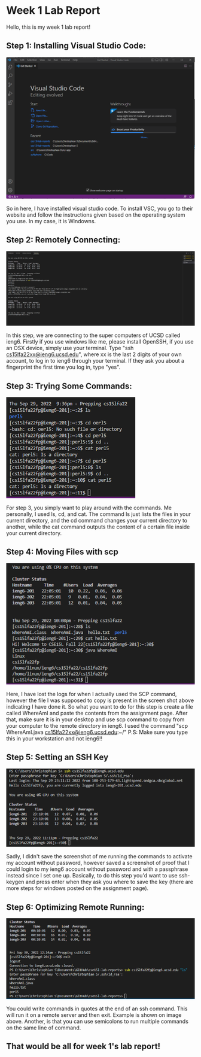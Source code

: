 # **Week 1 Lab Report**
Hello, this is my week 1 lab report!

## Step 1: Installing Visual Studio Code:
![Image](VsCode%20setup-%20Christophian.png)

So in here, I have installed visual studio code. To install VSC, you go to their website and follow the instructions given based on the operating system you use. In my case, it is Windowns.

## Step 2: Remotely Connecting:
![Image](ssh%20cs15l.png)

In this step, we are connecting to the super computers of UCSD called ieng6. Firstly if you use windows like me, please install OpenSSH, if you use an OSX device, simply use your terminal. Type "ssh cs15lfa22xx@ieng6.ucsd.edu", where xx is the last 2 digits of your own account, to log in to ieng6 through your terminal. If they ask you about a fingerprint the first time you log in, type "yes".

## Step 3: Trying Some Commands: 
![Image](cse15l%203.png)

For step 3, you simply want to play around with the commands. Me personally, I used ls, cd, and cat. The command ls just lists the files in your current directory, and the cd command changes your current directory to another, while the cat command outputs the content of a certain file inside your current directory.

## Step 4: Moving Files with scp
![Image](cse15l%20ss.png)

Here, I have lost the logs for when I actually used the SCP command, however the file I was supposed to copy is present in the screen shot above indicating I have done it. So what you want to do for this step is create a file called WhereAmI and paste the contents from the assignment page. After that, make sure it is in your desktop and use scp command to copy from your computer to the remote directory in ieng6. I used the command "scp WhereAmI.java cs15lfa22xx@ieng6.ucsd.edu:~/" 
P.S: Make sure you type this in your workstation and not ieng6!!

## Step 5: Setting an SSH Key
![Image](CS15LLL.png)

Sadly, I didn't save the screenshot of me running the commands to activate my account without password, however saved a screenshot of proof that I could login to my ieng6 account without password and with a passphrase instead since I set one up. Basically, to do this step you'd want to use ssh-keygen and press enter when they ask you where to save the key (there are more steps for windows posted on the assignment page).

## Step 6: Optimizing Remote Running:
![Image](last%202.png)

You could write commands in quotes at the end of an ssh command. This will run it on a remote server and then exit. Example is shown on image above. Another, is that you can use semicolons to run multiple commands on the same line of command. 


## **That would be all for week 1's lab report!**